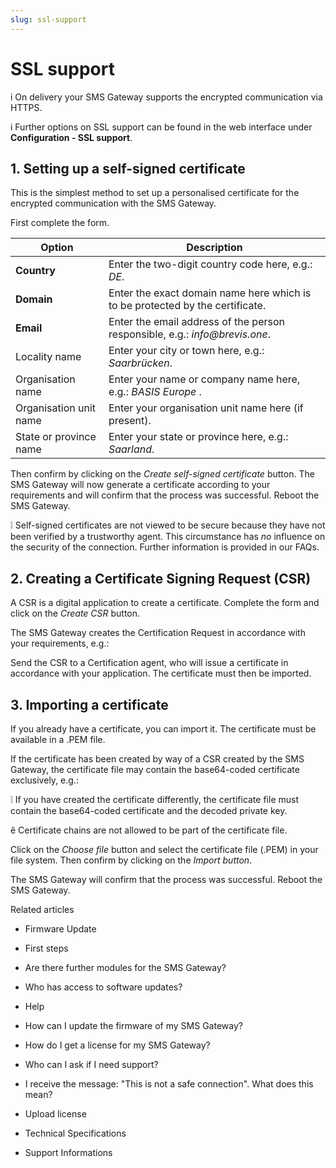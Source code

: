 ```yaml
---
slug: ssl-support
---
```


# SSL support

i On delivery your SMS Gateway supports the encrypted communication via HTTPS.

i Further options on SSL support can be found in the web interface under
**Configuration - SSL support**.

## 1\. Setting up a self-signed certificate

This is the simplest method to set up a personalised certificate for the
encrypted communication with the SMS Gateway.

First complete the form.

Option | Description  
---|---  
**Country** | Enter the two-digit country code here, e.g.: _DE_.   
**Domain** | Enter the exact domain name here which is to be protected by the certificate.  
**Email** | Enter the email address of the person responsible, e.g.: _info@brevis.one_.  
Locality name | Enter your city or town here, e.g.: _Saarbrücken_.  
Organisation name  | Enter your name or company name here, e.g.: _BASIS Europe_ .  
Organisation unit name  | Enter your organisation unit name here (if present).   
State or province name  | Enter your state or province here, e.g.: _Saarland_.   
  
Then confirm by clicking on the _Create self-signed certificate_ button. The
SMS Gateway will now generate a certificate according to your requirements and
will confirm that the process was successful. Reboot the SMS Gateway.

❕ Self-signed certificates are not viewed to be secure because they have not
been verified by a trustworthy agent. This circumstance has _no_ influence on
the security of the connection. Further information is provided in our FAQs.

## 2\. Creating a Certificate Signing Request (CSR)

A CSR is a digital application to create a certificate. Complete the form and
click on the _Create CSR_ button.

The SMS Gateway creates the Certification Request in accordance with your
requirements, e.g.:

Send the CSR to a Certification agent, who will issue a certificate in
accordance with your application. The certificate must then be imported.

## 3\. Importing a certificate

If you already have a certificate, you can import it. The certificate must be
available in a .PEM file.

If the certificate has been created by way of a CSR created by the SMS
Gateway, the certificate file may contain the base64-coded certificate
exclusively, e.g.:

❕ If you have created the certificate differently, the certificate file must
contain the base64-coded certificate and the decoded private key.

ê Certificate chains are not allowed to be part of the certificate file.

Click on the _Choose file_ button and select the certificate file (.PEM) in
your file system. Then confirm by clicking on the _Import button_.

The SMS Gateway will confirm that the process was successful. Reboot the SMS
Gateway.

Related articles

  * Firmware Update

  * First steps 

  * Are there further modules for the SMS Gateway?
  * Who has access to software updates?

  * Help

  * How can I update the firmware of my SMS Gateway?

  * How do I get a license for my SMS Gateway?

  * Who can I ask if I need support?

  * I receive the message: "This is not a safe connection". What does this mean?

  * Upload license

  * Technical Specifications
  * Support Informations

